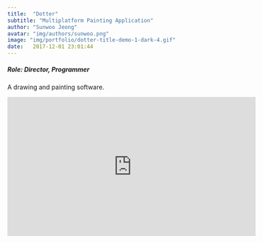 ```yaml
---
title:  "Dotter"
subtitle: "Multiplatform Painting Application"
author: "Sunwoo Jeong"
avatar: "img/authors/sunwoo.png"
image: "img/portfolio/dotter-title-demo-1-dark-4.gif"
date:   2017-12-01 23:01:44
---
```


##### Role: Director, Programmer

A drawing and painting software.

<center>
<iframe width="560" height="315" src="https://www.youtube.com/embed/42mFtsAauqU" frameborder="0" allow="accelerometer; autoplay; encrypted-media; gyroscope; picture-in-picture" allowfullscreen></iframe>
</center>
